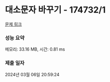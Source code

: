 # 대소문자 바꾸기 - 174732/1 

[문제 링크](https://level.goorm.io/exam/174732/%EB%8C%80%EC%86%8C%EB%AC%B8%EC%9E%90-%EB%B0%94%EA%BE%B8%EA%B8%B0/quiz/1) 

### 성능 요약

메모리: 33.16 MB, 시간: 0.81 ms

### 제출 일자

2024년 03월 06일 20:59:24

